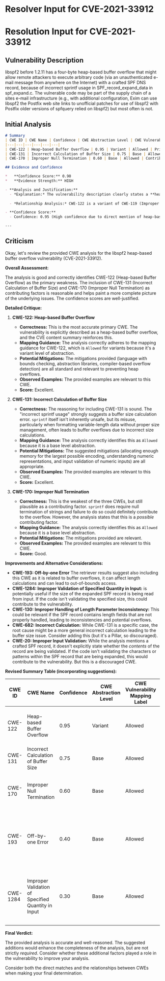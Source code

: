 # Resolver Input for CVE-2021-33912

# Resolution Input for CVE-2021-33912

## Vulnerability Description
libspf2 before 1.2.11 has a four-byte heap-based buffer overflow that might allow remote attackers to execute arbitrary code (via an unauthenticated e-mail message from anywhere on the Internet) with a crafted SPF DNS record, because of incorrect sprintf usage in SPF_record_expand_data in spf_expand.c. The vulnerable code may be part of the supply chain of a sites e-mail infrastructure (e.g., with additional configuration, Exim can use libspf2 the Postfix web site links to unofficial patches for use of libspf2 with Postfix older versions of spfquery relied on libspf2) but most often is not.

## Initial Analysis
```markdown
# Summary
| CWE ID | CWE Name | Confidence | CWE Abstraction Level | CWE Vulnerability Mapping Label | CWE-Vulnerability Mapping Notes |
|---|---|---|---|---|---|
| CWE-122 | Heap-based Buffer Overflow | 0.95 | Variant | Allowed | Primary CWE. The vulnerability is a heap-based buffer overflow.|
| CWE-131 | Incorrect Calculation of Buffer Size | 0.75 | Base | Allowed | Contributing factor to the buffer overflow. |
| CWE-170 | Improper Null Termination | 0.60 | Base | Allowed | Contributing factor if the overflow is caused by missing null termination. |

## Evidence and Confidence

*   **Confidence Score:** 0.90
*   **Evidence Strength:** HIGH

- **Analysis and Justification:**  
  - *Explanation:* The vulnerability description clearly states a **heap-based buffer overflow** in `libspf2` due to **incorrect sprintf usage**. This directly aligns with CWE-122 (Heap-based Buffer Overflow), which is a variant of buffer overflow that occurs in the heap. The CVE reference summary confirms the heap-based buffer overflow. The **incorrect sprintf usage** strongly suggests a calculation error regarding the buffer size, supporting CWE-131 (Incorrect Calculation of Buffer Size) as a contributing factor. CWE-170 (Improper Null Termination) is considered because `sprintf` relies on null termination, and an error in its usage could lead to a missing or incorrect null terminator, causing a buffer overflow.
  
  - *Relationship Analysis:* CWE-122 is a variant of CWE-119 (Improper Restriction of Operations within the Bounds of a Memory Buffer). CWE-131 (Incorrect Calculation of Buffer Size) can lead to CWE-122. CWE-170 (Improper Null Termination) can also lead to CWE-122.

- **Confidence Score:**  
  - Confidence: 0.95 (High confidence due to direct mention of heap-based buffer overflow and supporting evidence from the CVE reference).

---
```

## Criticism
Okay, let's review the provided CWE analysis for the libspf2 heap-based buffer overflow vulnerability (CVE-2021-33912).

**Overall Assessment:**

The analysis is good and correctly identifies CWE-122 (Heap-based Buffer Overflow) as the primary weakness. The inclusion of CWE-131 (Incorrect Calculation of Buffer Size) and CWE-170 (Improper Null Termination) as contributing factors is reasonable and helps paint a more complete picture of the underlying issues. The confidence scores are well-justified.

**Detailed Critique:**

1.  **CWE-122: Heap-based Buffer Overflow**
    *   **Correctness:**  This is the most accurate primary CWE.  The vulnerability is explicitly described as a heap-based buffer overflow, and the CVE content summary reinforces this.
    *   **Mapping Guidance:**  The analysis correctly adheres to the mapping guidance for CWE-122, which is `Allowed` for variants because it's a variant level of abstraction.
    *   **Potential Mitigations:**  The mitigations provided (language with bounds checking, abstraction libraries, compiler-based overflow detection) are all standard and relevant to preventing heap overflows.
    *   **Observed Examples:** The provided examples are relevant to this CWE.
    *   **Score:** Excellent.

2.  **CWE-131: Incorrect Calculation of Buffer Size**
    *   **Correctness:**  The reasoning for including CWE-131 is sound. The "incorrect sprintf usage" strongly suggests a buffer size calculation error.  `sprintf` itself isn't inherently unsafe, but its misuse, particularly when formatting variable-length data without proper size management, often leads to buffer overflows due to incorrect size calculations.
    *   **Mapping Guidance:** The analysis correctly identifies this as `Allowed` because it is a base level abstraction.
    *   **Potential Mitigations:** The suggested mitigations (allocating enough memory for the largest possible encoding, understanding numeric representations, and input validation of numeric inputs) are all appropriate.
    *   **Observed Examples:** The provided examples are relevant to this CWE.
    *   **Score:** Excellent.

3.  **CWE-170: Improper Null Termination**
    *   **Correctness:**  This is the weakest of the three CWEs, but still plausible as a contributing factor. `sprintf` does require null termination of strings and failure to do so could definitely contribute to the overflow. However, the analysis states that this is a *possible* contributing factor.
    *   **Mapping Guidance:** The analysis correctly identifies this as `Allowed` because it is a base level abstraction.
    *   **Potential Mitigations:** The mitigations provided are relevant.
    *   **Observed Examples:** The provided examples are relevant to this CWE.
    *   **Score:** Good.

**Improvements and Alternative Considerations:**

*   **CWE-193: Off-by-one Error** The retriever results suggest also including this CWE as it is related to buffer overflows, it can affect length calculations and can lead to out-of-bounds access.
*   **CWE-1284: Improper Validation of Specified Quantity in Input:** is potentially useful if the size of the expanded SPF record is being read from input. If the code isn't validating the specified size, this could contribute to the vulnerability.
*   **CWE-130: Improper Handling of Length Parameter Inconsistency:**  This could be relevant if the SPF record contains length fields that are not properly handled, leading to inconsistencies and potential overflows.
*   **CWE-682: Incorrect Calculation:** While CWE-131 is a specific case, the root cause might be a more general incorrect calculation leading to the buffer size issue. Consider adding this (but it's a Pillar, so discouraged).
*   **CWE-20: Improper Input Validation:**  While the analysis mentions a crafted SPF record, it doesn't explicitly state whether the *contents* of the record are being validated. If the code isn't validating the characters or patterns within the SPF record that are being expanded, this would contribute to the vulnerability. But this is a discouraged CWE.

**Revised Summary Table (incorporating suggestions):**

| CWE ID  | CWE Name                                            | Confidence | CWE Abstraction Level | CWE Vulnerability Mapping Label | CWE-Vulnerability Mapping Notes                                                                                                                  |
| ------- | --------------------------------------------------- | ---------- | ----------------------- | ----------------------------- | ---------------------------------------------------------------------------------------------------------------------------------------------- |
| CWE-122 | Heap-based Buffer Overflow                          | 0.95       | Variant                 | Allowed                       | Primary CWE. The vulnerability is a heap-based buffer overflow.                                                                           |
| CWE-131 | Incorrect Calculation of Buffer Size                 | 0.75       | Base                    | Allowed                       | Contributing factor to the buffer overflow.                                                                                                   |
| CWE-170 | Improper Null Termination                            | 0.60       | Base                    | Allowed                       | Contributing factor if the overflow is caused by missing null termination.                                                                 |
| CWE-193 | Off-by-one Error | 0.40 | Base | Allowed | Potential contributing factor to buffer overflow related to incorrect boundary calculation. |
| CWE-1284 | Improper Validation of Specified Quantity in Input | 0.30 | Base | Allowed | Contributing factor. If the size of the expanded SPF record is read from input and is not validated. |

**Final Verdict:**

The provided analysis is accurate and well-reasoned. The suggested additions would enhance the completeness of the analysis, but are not strictly *required*. Consider whether these additional factors played a role in the vulnerability to improve your analysis.

Consider both the direct matches and the relationships between CWEs
when making your final determination.
        